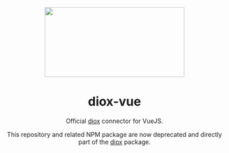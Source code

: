 <div align="center">
  <img width="320" height="160" src="https://repository-images.githubusercontent.com/185218115/30c47e00-9dd5-11ea-839d-51d45827eac3">
<br>

# diox-vue

Official [diox](https://github.com/matthieujabbour/diox) connector for VueJS.

This repository and related NPM package are now deprecated and directly part of the [diox](https://github.com/openizr/diox) package.
